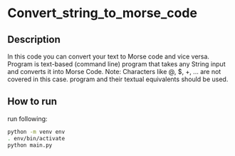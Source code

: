 # Convert_string_to_morse_code


## Description
In this code you can convert your text to Morse code and vice versa.
Program is text-based (command line) program that takes any String input and converts it into Morse Code.
Note: Characters like @, $, +, ... are not covered in this case.
program and their textual equivalents should be used.


## How to run
run following:
```bash
python -m venv env
. env/bin/activate
python main.py
```
